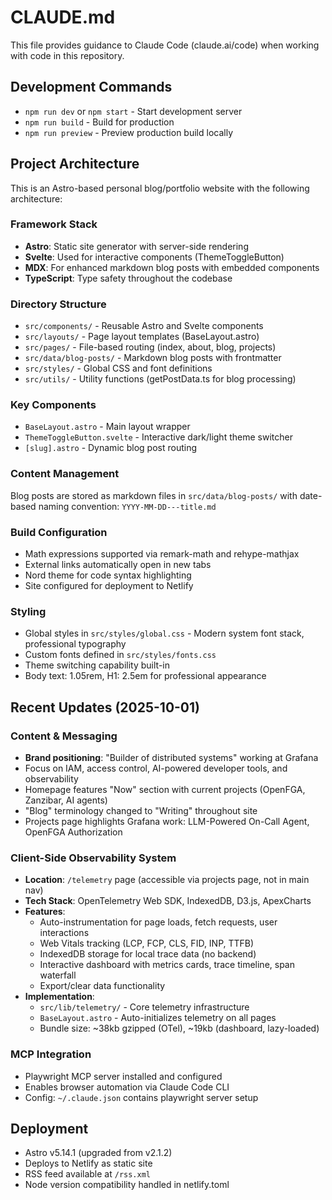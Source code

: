 # CLAUDE.md

This file provides guidance to Claude Code (claude.ai/code) when working with code in this repository.

## Development Commands

- `npm run dev` or `npm start` - Start development server
- `npm run build` - Build for production
- `npm run preview` - Preview production build locally

## Project Architecture

This is an Astro-based personal blog/portfolio website with the following architecture:

### Framework Stack
- **Astro**: Static site generator with server-side rendering
- **Svelte**: Used for interactive components (ThemeToggleButton)
- **MDX**: For enhanced markdown blog posts with embedded components
- **TypeScript**: Type safety throughout the codebase

### Directory Structure
- `src/components/` - Reusable Astro and Svelte components
- `src/layouts/` - Page layout templates (BaseLayout.astro)
- `src/pages/` - File-based routing (index, about, blog, projects)
- `src/data/blog-posts/` - Markdown blog posts with frontmatter
- `src/styles/` - Global CSS and font definitions
- `src/utils/` - Utility functions (getPostData.ts for blog processing)

### Key Components
- `BaseLayout.astro` - Main layout wrapper
- `ThemeToggleButton.svelte` - Interactive dark/light theme switcher
- `[slug].astro` - Dynamic blog post routing

### Content Management
Blog posts are stored as markdown files in `src/data/blog-posts/` with date-based naming convention: `YYYY-MM-DD---title.md`

### Build Configuration
- Math expressions supported via remark-math and rehype-mathjax
- External links automatically open in new tabs
- Nord theme for code syntax highlighting
- Site configured for deployment to Netlify

### Styling
- Global styles in `src/styles/global.css` - Modern system font stack, professional typography
- Custom fonts defined in `src/styles/fonts.css`
- Theme switching capability built-in
- Body text: 1.05rem, H1: 2.5em for professional appearance

## Recent Updates (2025-10-01)

### Content & Messaging
- **Brand positioning**: "Builder of distributed systems" working at Grafana
- Focus on IAM, access control, AI-powered developer tools, and observability
- Homepage features "Now" section with current projects (OpenFGA, Zanzibar, AI agents)
- "Blog" terminology changed to "Writing" throughout site
- Projects page highlights Grafana work: LLM-Powered On-Call Agent, OpenFGA Authorization

### Client-Side Observability System
- **Location**: `/telemetry` page (accessible via projects page, not in main nav)
- **Tech Stack**: OpenTelemetry Web SDK, IndexedDB, D3.js, ApexCharts
- **Features**:
  - Auto-instrumentation for page loads, fetch requests, user interactions
  - Web Vitals tracking (LCP, FCP, CLS, FID, INP, TTFB)
  - IndexedDB storage for local trace data (no backend)
  - Interactive dashboard with metrics cards, trace timeline, span waterfall
  - Export/clear data functionality
- **Implementation**:
  - `src/lib/telemetry/` - Core telemetry infrastructure
  - `BaseLayout.astro` - Auto-initializes telemetry on all pages
  - Bundle size: ~38kb gzipped (OTel), ~19kb (dashboard, lazy-loaded)

### MCP Integration
- Playwright MCP server installed and configured
- Enables browser automation via Claude Code CLI
- Config: `~/.claude.json` contains playwright server setup

## Deployment
- Astro v5.14.1 (upgraded from v2.1.2)
- Deploys to Netlify as static site
- RSS feed available at `/rss.xml`
- Node version compatibility handled in netlify.toml